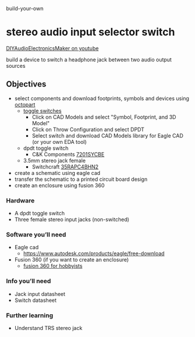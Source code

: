 build-your-own 
# stereo audio input selector switch

[DIYAudioElectronicsMaker on youtube](https://www.youtube.com/watch?v=2lhKSJijf3E&t=742s)

build a device to switch a headphone jack between two audio output sources

## Objectives
* select components and download footprints, symbols and devices using [octopart](https://octopart.com)
  * [toggle switches](https://octopart.com/search?category_ids=4810&start=0)
    * Click on CAD Models and select "Symbol, Footprint, and 3D Model"
    * Click on Throw Configuration and select DPDT 
    * Select switch and download CAD Models library for Eagle CAD (or your own EDA tool)       
  * dpdt toggle switch
    * C&K Components [7201SYCBE](https://octopart.com/7201sycbe-c%26k+components-1058918?r=sp&s=h9bg1UtQQaGZ5SfalieGdQ)
  * 3.5mm stereo jack female
    * Switchcraft [35RAPC4BHN2](https://octopart.com/35rapc4bhn2-switchcraft-36039?r=sp&s=-O8wGkm4QZSNxaEGYoEhYw)
* create a schematic using eagle cad
* transfer the schematic to a printed circuit board design 
* create an enclosure using fusion 360

### Hardware
* A dpdt toggle switch
* Three female stereo input jacks (non-switched)

### Software you’ll need
* Eagle cad 
  * https://www.autodesk.com/products/eagle/free-download
* Fusion 360 (if you want to create an enclosure)
  * [fusion 360 for hobbyists](https://www.autodesk.com/campaigns/fusion-360-for-hobbyists)

### Info you’ll need
* Jack input datasheet 
* Switch datasheet

### Further learning 
* Understand TRS stereo jack
